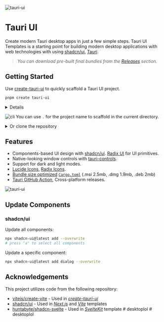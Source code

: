 ![tauri-ui](https://github.com/agmmnn/tauri-ui/assets/16024979/c4c62dad-4ea7-4874-9ef4-b5d0b6ec10a1)

# Tauri UI

Create modern Tauri desktop apps in just a few simple steps. Tauri UI Templates is a starting point for building modern desktop applications with web technologies with using [shadcn/ui](https://github.com/shadcn/ui), [Tauri](https://github.com/tauri-apps/tauri).

> _You can download pre-built final bundles from the [Releases](https://github.com/agmmnn/tauri-ui/releases) section._

## Getting Started

Use [create-tauri-ui](https://npmjs.com/package/create-tauri-ui) to quickly scaffold a Tauri UI project.

```bash
pnpm create tauri-ui
```

<details>

```bash
npx create-tauri-ui@latest
pnpm create tauri-ui
npm create tauri-ui@latest
yarn create tauri-ui
```

Then follow the prompts!

You can also directly specify the project name and the template you want to use via additional command line options. For example, to scaffold a Tauri-UI project, run:

```bash
# npm 7+, extra double-dash is needed:
npm create tauri-ui@latest my-tauri-app -- --template vite

# yarn
yarn create tauri-ui my-tauri-app --template next

# pnpm
pnpm create tauri-ui my-tauri-app --template sveltekit
```

</details>

![cli](https://github.com/agmmnn/tauri-ui/assets/16024979/86bf3b81-8671-4de3-bb48-7fb24fe48802)
You can use `.` for the project name to scaffold in the current directory.

<details>

<summary>
Or clone the repository
</summary>

```bash
gh repo clone agmmnn/tauri-ui
cd tauri-ui/templates/<template>

pnpm i
pnpm tauri dev
pnpm tauri build
```

</details>

## Features

- Components-based UI design with [shadcn/ui](https://ui.shadcn.com/). [Radix UI](https://www.radix-ui.com/) for UI primitives.
- Native-looking window controls with [tauri-controls](https://github.com/agmmnn/tauri-controls).
- Support for dark and light modes.
- [Lucide Icons](https://lucide.dev/), [Radix Icons](https://icons.radix-ui.com/).
- [Bundle size optimized](https://github.com/johnthagen/min-sized-rust) [`Cargo.toml`](/src-tauri/Cargo.toml) (.msi 2.5mb, .dmg 1.9mb, .deb 2mb)
- [Tauri GitHub Action](https://github.com/tauri-apps/tauri-action), Cross-platform releases.

![tauri-ui](https://user-images.githubusercontent.com/16024979/232823230-19d22434-8e28-43c2-bb70-e45a2fc2da88.gif)

## Update Components

### shadcn/ui

Update all components:

```bash
npx shadcn-ui@latest add --overwrite
# press "a" to select all components
```

Update a specific component:

```bash
npx shadcn-ui@latest add dialog --overwrite
```

## Acknowledgements

This project utilizes code from the following repository:

- [vitejs/create-vite](https://github.com/vitejs/vite/blob/main/packages/create-vite) - Used in _[create-tauri-ui](https://www.npmjs.com/package/create-tauri-ui)_
- [shadcn/ui](https://github.com/shadcn/ui/tree/main/apps/www) - Used in _[Next.js](https://github.com/vercel/next.js/)_ and _[Vite](https://github.com/vitejs/vite)_ templates
- [huntabyte/shadcn-svelte](https://github.com/huntabyte/shadcn-svelte) - Used in _[SvelteKit](https://github.com/sveltejs/svelte)_ template
#   d e s k t o p l o l  
 #   d e s k t o p l o l  
 